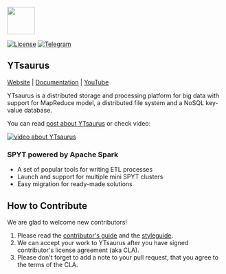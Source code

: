 <img width="64" src="https://raw.githubusercontent.com/ytsaurus/ytsaurus/main/yt/docs/images/logo.png"/><br/>

[![License](https://img.shields.io/badge/License-Apache%202.0-blue.svg)](https://github.com/ytsaurus/spyt/blob/main/LICENSE)
[![Telegram](https://img.shields.io/badge/chat-on%20Telegram-2ba2d9.svg)](https://t.me/ytsaurus)

## YTsaurus

[Website](https://ytsaurus.tech) |
[Documentation](https://ytsaurus.tech/docs) |
[YouTube](https://www.youtube.com/@ytsaurus) 

YTsaurus is a distributed storage and processing platform for big data with support for MapReduce model, a distributed file system and a NoSQL key-value database.

You can read [post about YTsaurus](https://medium.com/p/42e7f5fa5fc6) or check video:

[![video about YTsaurus](https://raw.githubusercontent.com/ytsaurus/ytsaurus/main/yt/docs/images/ytsaurus-promo-video.png)](https://youtu.be/4Q2EB_uimLs)

### SPYT powered by Apache Spark
* A set of popular tools for writing ETL processes
* Launch and support for multiple mini SPYT clusters 
* Easy migration for ready-made solutions

## How to Contribute

We are glad to welcome new contributors!

1. Please read the [contributor's guide](CONTRIBUTING.md) and the [styleguide](https://github.com/ytsaurus/ytsaurus/blob/main/yt/styleguide/styleguide.md).
2. We can accept your work to YTsaurus after you have signed contributor's license agreement (aka CLA).
3. Please don't forget to add a note to your pull request, that you agree to the terms of the CLA.
